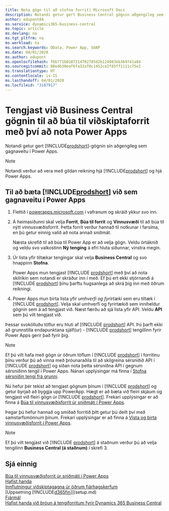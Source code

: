 ```yaml
---
title: Nota gögn til að stofna forrit| Microsoft Docs
description: Notandi getur gert Business Central gögnin aðgengileg sem gagnaveitu og tiltekið OData vefslóð úr vefþjónustunni til að búa til viðskiptaforrit með því að nota Power Apps.
author: edupont04
ms.service: dynamics365-business-central
ms.topic: article
ms.devlang: na
ms.tgt_pltfrm: na
ms.workload: na
ms.search.keywords: OData, Power App, SOAP
ms.date: 04/01/2020
ms.author: edupont
ms.openlocfilehash: f6b771b0107214702785d2b124983eb369741a84
ms.sourcegitcommit: 88e4b30eaf6fa32af0c1452ce2f85ff1111c75e2
ms.translationtype: HT
ms.contentlocale: is-IS
ms.lasthandoff: 04/01/2020
ms.locfileid: "3187917"
---
```

# <a name="connecting-to-your-business-central-data-to-build-a-business-app-using-power-apps"></a>Tengjast við Business Central gögnin til að búa til viðskiptaforrit með því að nota Power Apps

Notandi getur gert [!INCLUDE[prodshort](includes/prodshort.md)]-gögnin sín aðgengileg sem gagnaveitu í Power Apps.  

> [!NOTE]  
> Notandi verður að vera með gildan reikning hjá [!INCLUDE[prodshort](includes/prodshort.md)] og hjá Power Apps.  

## <a name="to-add-prodshort-as-a-data-source-in-power-apps"></a>Til að bæta [!INCLUDE[prodshort](includes/prodshort.md)] við sem gagnaveitu í Power Apps

1. Flettið í [powerapps.microsoft.com](https://powerapps.microsoft.com/) í vafranum og skráið ykkur svo inn.
2. Á heimasíðunni skal velja **Forrit**, **Búa til forrit** og **Vinnusvæði** til að búa til nýtt vinnusvæðisforrit. Þetta forrit verður hannað til notkunar í farsíma, en þú getur einnig valið að nota annað sniðmát.

    Næsta skrefið til að búa til Power App er að velja gögn. Veldu örtáknið og veldu svo valkostinn **Ný tenging** á efri hluta síðunnar, vinstra megin.
3. Úr lista yfir tiltækar tengingar skal velja **Business Central** og svo hnappinn **Stofna**.

    Power Apps mun tengjast [!INCLUDE [prodshort](includes/prodshort.md)] með því að nota skilríkin sem notandi er skráður inn í með. Ef þú ert ekki stjórnandi á [!INCLUDE [prodshort](includes/prodshort.md)] þínu þarftu hugsanlega að skrá þig inn með öðrum reikningi.  

4. Power Apps mun birta lista yfir *umhverfi og fyrirtæki* sem eru tiltæk í [!INCLUDE [prodshort](includes/prodshort.md)]. Velja skal umhverfi og fyrirtækið sem inniheldur gögnin sem á að tengjast við. Næst færðu að sjá lista yfir API. Veldu **API** sem þú vilt tengjast við.

Þessar svokölluðu töflur eru hluti af [!INCLUDE [prodshort](includes/prodshort.md)] API. Þú þarft ekki að grunnstilla endapunktana sjálf(ur) - [!INCLUDE [prodshort](includes/prodshort.md)] tengillinn fyrir Power Apps gerir það fyrir þig.  

> [!NOTE]
> Ef þú vilt hafa með gögn úr öðrum töflum í [!INCLUDE [prodshort](includes/prodshort.md)] í forritinu þínu verður þú að vinna með þróunaraðila til að skilgreina sérsniðið API í [!INCLUDE [prodshort](includes/prodshort.md)] og síðan nota þetta sérsniðna API í gegnum sérsniðinn tengil í Power Apps. Nánari upplýsingar má finna í [Stofna sérsniðin tengi frá grunni](/connectors/custom-connectors/define-blank).  

Nú hefur þér tekist að tengjast gögnum þínum í [!INCLUDE [prodshort](includes/prodshort.md)] og getur byrjað að byggja upp PowerApp. Hægt er að bæta við fleiri skjáum og tengjast við fleiri gögn úr [!INCLUDE [prodshort](includes/prodshort.md)]. Frekari upplýsingar er að finna á [Búa til vinnusvæðisforrit úr sniðmáti í Power Apps](/powerapps/maker/canvas-apps/get-started-test-drive).  

Þegar þú hefur hannað og smíðað forritið þitt getur þú deilt því með samstarfsmönnum þínum. Frekari upplýsingar er að finna á [Vista og birta vinnusvæðisforrit í Power Apps](/powerapps/maker/canvas-apps/save-publish-app).  

> [!NOTE]
> Ef þú vilt tengjast við [!INCLUDE [prodshort](includes/prodshort.md)] á staðnum verður þú að velja tengilinn **Business Central (á staðnum)** í skrefi 3.  

## <a name="see-also"></a>Sjá einnig

[Búa til vinnusvæðisforrit úr sniðmáti í Power Apps](/powerapps/maker/canvas-apps/get-started-test-drive)  
[Hafist handa](product-get-started.md)  
[Innflutningur viðskiptagagna úr öðrum fjárhagskerfum](across-import-data-configuration-packages.md)  
[Uppsetning [!INCLUDE[d365fin](includes/d365fin_md.md)]](setup.md)  
[Fjármál](finance.md)  
[Hafist handa við þróun á tengiforritum fyrir Dynamics 365 Business Central](/dynamics365/business-central/dev-itpro/developer/devenv-develop-connect-apps)  
